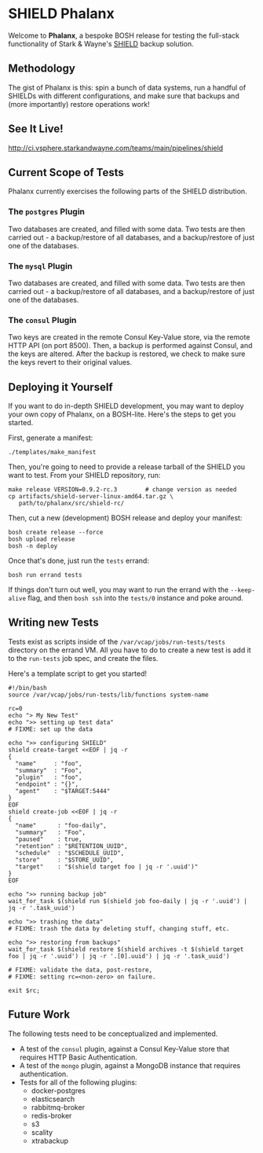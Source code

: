 SHIELD Phalanx
==============

Welcome to **Phalanx**, a bespoke BOSH release for testing the
full-stack functionality of Stark & Wayne's [SHIELD][1] backup
solution.


Methodology
-----------

The gist of Phalanx is this: spin a bunch of data systems, run a
handful of SHIELDs with different configurations, and make sure
that backups and (more importantly) restore operations work!


See It Live!
------------

<http://ci.vsphere.starkandwayne.com/teams/main/pipelines/shield>


Current Scope of Tests
----------------------

Phalanx currently exercises the following parts of the SHIELD
distribution.

### The `postgres` Plugin

Two databases are created, and filled with some data.
Two tests are then carried out - a backup/restore of all
databases, and a backup/restore of just one of the databases.

### The `mysql` Plugin

Two databases are created, and filled with some data.
Two tests are then carried out - a backup/restore of all
databases, and a backup/restore of just one of the databases.

### The `consul` Plugin

Two keys are created in the remote Consul Key-Value store, via the
remote HTTP API (on port 8500).  Then, a backup is performed
against Consul, and the keys are altered.  After the backup is
restored, we check to make sure the keys revert to their original
values.


Deploying it Yourself
---------------------

If you want to do in-depth SHIELD development, you may want to
deploy your own copy of Phalanx, on a BOSH-lite.  Here's the steps
to get you started.

First, generate a manifest:

```
./templates/make_manifest
```

Then, you're going to need to provide a release tarball of the
SHIELD you want to test.  From your SHIELD repository, run:

```
make release VERSION=0.9.2-rc.3        # change version as needed
cp artifacts/shield-server-linux-amd64.tar.gz \
   path/to/phalanx/src/shield-rc/
```

Then, cut a new (development) BOSH release and deploy your
manifest:

```
bosh create release --force
bosh upload release
bosh -n deploy
```

Once that's done, just run the `tests` errand:

```
bosh run errand tests
```

If things don't turn out well, you may want to run the errand with
the `--keep-alive` flag, and then `bosh ssh` into the `tests/0`
instance and poke around.


Writing new Tests
-----------------

Tests exist as scripts inside of the
`/var/vcap/jobs/run-tests/tests` directory on the errand VM.  All
you have to do to create a new test is add it to the `run-tests`
job spec, and create the files.

Here's a template script to get you started!

```
#!/bin/bash
source /var/vcap/jobs/run-tests/lib/functions system-name

rc=0
echo "> My New Test"
echo ">> setting up test data"
# FIXME: set up the data

echo ">> configuring SHIELD"
shield create-target <<EOF | jq -r
{
  "name"     : "foo",
  "summary"  : "Foo",
  "plugin"   : "foo",
  "endpoint" : "{}",
  "agent"    : "$TARGET:5444"
}
EOF
shield create-job <<EOF | jq -r
{
  "name"      : "foo-daily",
  "summary"   : "Foo",
  "paused"    : true,
  "retention" : "$RETENTION_UUID",
  "schedule"  : "$SCHEDULE_UUID",
  "store"     : "$STORE_UUID",
  "target"    : "$(shield target foo | jq -r '.uuid')"
}
EOF

echo ">> running backup job"
wait_for_task $(shield run $(shield job foo-daily | jq -r '.uuid') | jq -r '.task_uuid')

echo ">> trashing the data"
# FIXME: trash the data by deleting stuff, changing stuff, etc.

echo ">> restoring from backups"
wait_for_task $(shield restore $(shield archives -t $(shield target foo | jq -r '.uuid') | jq -r '.[0].uuid') | jq -r '.task_uuid')

# FIXME: validate the data, post-restore,
# FIXME: setting rc=<non-zero> on failure.

exit $rc;
```


Future Work
-----------

The following tests need to be conceptualized and implemented.

- A test of the `consul` plugin, against a Consul Key-Value store
  that requires HTTP Basic Authentication.
- A test of the `mongo` plugin, against a MongoDB instance that
  requires authentication.
- Tests for all of the following plugins:
  - docker-postgres
  - elasticsearch
  - rabbitmq-broker
  - redis-broker
  - s3
  - scality
  - xtrabackup


[1]: https://github.com/starkandwayne/shield
